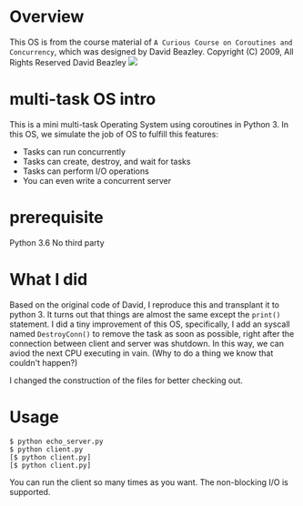 # Overview

This OS is from the course material of `A Curious Course on Coroutines and Concurrency`, which was designed by David Beazley.
Copyright (C) 2009, All Rights Reserved David Beazley ![](http://www.dabeaz.com)

# multi-task OS intro

This is a mini multi-task Operating System using coroutines in Python 3. In this OS, we simulate the job of OS to fulfill this features:

- Tasks can run concurrently
- Tasks can create, destroy, and wait for tasks
- Tasks can perform I/O operations
- You can even write a concurrent server

# prerequisite
Python 3.6
No third party

# What I did
Based on the original code of David, I reproduce this and transplant it to python 3. It turns out that things are almost the same except the `print()` statement.
I did a tiny improvement of this OS, specifically, I add an syscall named `DestroyConn()` to remove the task as soon as possible, right after the connection between client and server was shutdown.
In this way, we can aviod the next CPU executing in vain. (Why to do a thing we know that couldn't happen?)

I changed the construction of the files for better checking out.


# Usage
```
$ python echo_server.py
$ python client.py
[$ python client.py]
[$ python client.py]

```
You can run the client so many times as you want. The non-blocking I/O is supported.